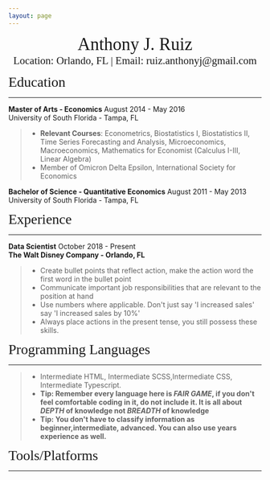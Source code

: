 ```yaml
---
layout: page
---
```

<center><span style="font-family:Didot; font-size:2.5em;">Anthony J. Ruiz</span></center>
<center><span style="font-family:Didot; font-size:1.5em;">Location: Orlando, FL | Email: ruiz.anthonyj@gmail.com</span></center>


<span style="font-family:Didot; font-size:2em;">Education</span>
<br />
- - - -

**Master of Arts - Economics**  August 2014 - May 2016 <br>
University of South Florida - Tampa, FL
> * **Relevant Courses**: Econometrics, Biostatistics I, Biostatistics II, Time Series Forecasting and Analysis, Microeconomics, Macroeconomics, Mathematics for Economist (Calculus I-III, Linear Algebra)
> *  Member of Omicron Delta Epsilon, International Society for Economics

**Bachelor of Science - Quantitative Economics** August 2011 - May 2013 <br>
University of South Florida - Tampa, FL

<span style="font-family:Didot; font-size:2em;"> Experience</span>
<br />
- - - -

**Data Scientist**  October 2018 - Present <br>
**The Walt Disney Company - Orlando, FL**             
> * Create bullet points that reflect action, make the action word the first word in the bullet point
> * Communicate important job responsibilities that are relevant to the position at hand
> * Use numbers where applicable. Don't just say 'I increased sales' say 'I increased sales by 10%'
> * Always place actions in the present tense, you still possess these skills.



<span style="font-family:Didot; font-size:2em;">Programming Languages</span>
<br />
- - - -

   > * Intermediate HTML, Intermediate SCSS,Intermediate CSS, Intermediate Typescript.
   >* **Tip: Remember every language here is *FAIR GAME*, if you don't feel comfortable coding in it, do not include it. It is all about *DEPTH* of knowledge not *BREADTH* of knowledge**
   >* **Tip: You don't have to classify information as beginner,intermediate, advanced. You can also use years experience as well.**

<span style="font-family:Didot; font-size:2em;">Tools/Platforms</span>
<br />
- - - -
